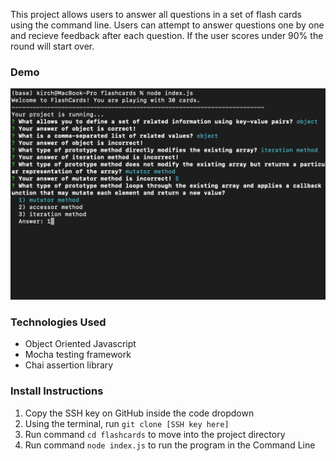 This project allows users to answer all questions in a set of flash cards using the command line. Users can attempt to answer questions one by one and recieve feedback after each question. If the user scores under 90% the round will start over.

### Demo
![image](demo.gif)
### Technologies Used
- Object Oriented Javascript
- Mocha testing framework
- Chai assertion library
### Install Instructions
1. Copy the SSH key on GitHub inside the code dropdown
2. Using the terminal, run `git clone [SSH key here]`
3. Run command `cd flashcards` to move into the project directory
4. Run command `node index.js` to run the program in the Command Line
